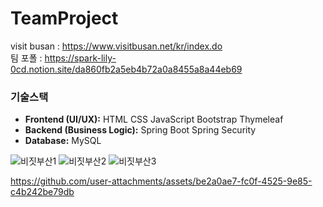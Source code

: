 # TeamProject

visit busan : https://www.visitbusan.net/kr/index.do  
팀 포폴 : https://spark-lily-0cd.notion.site/da860fb2a5eb4b72a0a8455a8a44eb69  

### 기술스택
- **Frontend (UI/UX):**
  HTML
  CSS
  JavaScript
  Bootstrap
  Thymeleaf
- **Backend (Business Logic):**
  Spring Boot
  Spring Security
- **Database:**
  MySQL

![비짓부산1](https://github.com/user-attachments/assets/1d7521b1-6c44-4d4a-b4dd-4230a491d8fb)
![비짓부산2](https://github.com/user-attachments/assets/b82689ea-65d7-4e4b-8c20-2293fee6ee32)
![비짓부산3](https://github.com/user-attachments/assets/db8af690-6d3b-4445-9e55-0c3a6638da0e)





https://github.com/user-attachments/assets/be2a0ae7-fc0f-4525-9e85-c4b242be79db

